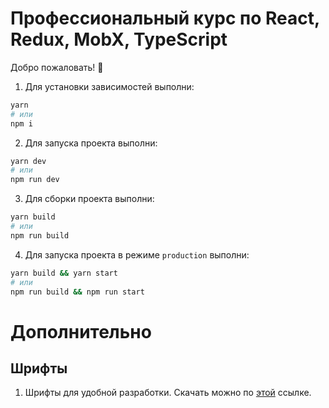 # Профессиональный курс по React, Redux, MobX, TypeScript

Добро пожаловать! 🚀

1. Для установки зависимостей выполни:

```sh
yarn
# или
npm i
```

2. Для запуска проекта выполни:

```sh
yarn dev
# или
npm run dev
```

3. Для сборки проекта выполни:

```sh
yarn build
# или
npm run build
```

4. Для запуска проекта в режиме `production` выполни:

```sh
yarn build && yarn start  
# или
npm run build && npm run start
```

# Дополнительно

## Шрифты

1. Шрифты для удобной разработки. Скачать можно по <a href="https://draculatheme.com/blog/best-free-fonts-for-programming" target="_blank" rel="noopener noreferrer">этой</a> ссылке.
